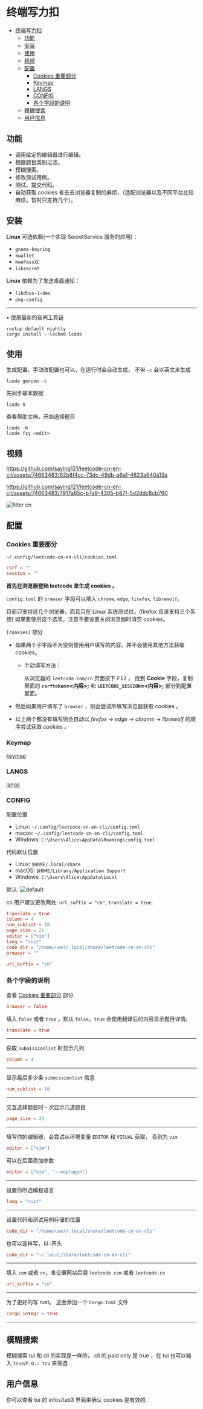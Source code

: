 # 终端写力扣

<!--toc:start-->
- [终端写力扣](#终端写力扣)
  - [功能](#功能)
  - [安装](#安装)
  - [使用](#使用)
  - [视频](#视频)
  - [配置](#配置)
    - [Cookies 重要部分](#cookies-重要部分)
    - [Keymap](#keymap)
    - [LANGS](#langs)
    - [CONFIG](#config)
    - [各个字段的说明](#各个字段的说明)
  - [模糊搜索](#模糊搜索)
  - [用户信息](#用户信息)
<!--toc:end-->

## 功能

- 调用给定的编辑器进行编辑。
- 根据题目类别过滤。
- 模糊搜索。
- 修改测试用例。
- 测试，提交代码。
- 自动获取 cookies 省去去浏览器复制的麻烦，（适配浏览器以及不同平台比较麻烦，暂时只支持几个）。

## 安装

**Linux** 可选依赖(一个实现 SecretService 服务的应用)：

- `gnome-keyring`
- `kwallet`
- `KeePassXC`
- `libsecret`

**Linux** 依赖为了发送桌面通知：

- `libdbus-1-dev`
- `pkg-config`

---

• 使用最新的夜间工具链

```shell
rustup default nightly
cargo install --locked lcode
```

## 使用

生成配置，手动改配置也可以，在运行时会自动生成，
不带 `-c` 会以英文来生成

```shell
lcode gencon -c
```

先同步基本数据

```shell
lcode S
```

查看帮助文档，开始选择题目

```shell
lcode -h
lcode fzy <edit>
```

## 视频

https://github.com/saying121/leetcode-cn-en-cli/assets/74663483/62b8f4cc-73dc-49db-a6a1-4823a640a13a

https://github.com/saying121/leetcode-cn-en-cli/assets/74663483/7917a65c-b7a9-4305-b87f-5d2ddc8cb760

![filter cn](./pictures/filter_cn.png)

## 配置

### Cookies 重要部分

`~/.config/leetcode-cn-en-cli/cookies.toml`

```toml
csrf = ""
session = ""
```

**首先在浏览器登陆 leetcode 来生成 cookies 。**

`config.toml` 的 `browser` 字段可以填入 `chrome`, `edge`, `firefox`, `librewolf`。

目前只支持这几个浏览器，而且只在 Linux 系统测试过。(firefox 应该支持三个系统)
如果要使用这个选项，注意不要设置关闭浏览器时清空 cookies。

`[cookies]` 部分

- 如果两个子字段不为空则使用用户填写的内容。并不会使用其他方法获取 cookies。

  - 手动填写方法：

    从浏览器的 `leetcode.com/cn` 页面按下 <kbd>F12</kbd> ，
    找到 **Cookie** 字段，复制里面的 **`csrftoken`=\<内容\>;** 和 **`LEETCODE_SESSION`=\<内容\>;** 部分到配置里面。

- 然后如果用户填写了 `browser` ，则会尝试所填写浏览器获取 cookies 。

- 以上两个都没有填写则会自动以 _firefox_ -> _edge_ -> _chrome_ -> _librewolf_ 的顺序尝试获取 cookies 。

### Keymap

[keymap](./KEYMAP.md)

### LANGS

[langs](./LANGS.md)

### CONFIG

配置位置

- Linux: `~/.config/leetcode-cn-en-cli/config.toml`
- macos: `~/.config/leetcode-cn-en-cli/config.toml`
- Windows: `C:\Users\Alice\AppData\Roaming\config.toml`

代码默认位置

- Linux: `$HOME/.local/share`
- macOS: `$HOME/Library/Application Support`
- Windows: `C:\Users\Alice\AppData\Local`

默认:
![default](./pictures/screen_shot_.png)

cn 用户建议更改两处: `url_suffix = "cn"`, `translate = true`.

```toml
translate = true
column = 4
num_sublist = 10
page_size = 25
editor = ["vim"]
lang = "rust"
code_dir = "/home/user/.local/share/leetcode-cn-en-cli"
browser = ""

url_suffix = "cn"
```

### 各个字段的说明

查看 [Cookies 重要部分](#cookies-重要部分) 部分.

```toml
browser = false
```

填入 `false` 或者 `true` ，默认 `false`，`true` 会使用翻译后的内容显示题目详情。

```toml
translate = true
```

---

获取 `submissionlist` 时显示几列

```toml
column = 4
```

---

显示最后多少条 `submissionlist` 信息

```toml
num_sublist = 10
```

---

交互选择题目时一次显示几道题目

```toml
page_size = 25
```

---

填写你的编辑器，会尝试从环境变量 `EDITOR` 和 `VISUAL` 获取，
否则为 `vim`

```toml
editor = ["vim"]
```

可以在后面添加参数

```toml
editor = ["vim", "--noplugin"]
```

---

设置你所选编程语言

```toml
lang = "rust"
```

---

设置代码和测试用例存储的位置

```toml
code_dir = "/home/user/.local/share/leetcode-cn-en-cli"
```

也可以这样写，以`~`开头

```toml
code_dir = "~/.local/share/leetcode-cn-en-cli"
```

---

填入 `com` 或者 `cn`，来设置网站后缀 `leetcode.com` 或者 `leetcode.cn`

```toml
url_suffix = "cn"
```

---

为了更好的写 rust。 这会添加一个 `Cargo.toml` 文件

```toml
cargo_integr = true
```

---

## 模糊搜索

模糊搜索 tui 和 cli 的实现是一样的， cli 的 paid only 是 true ，在 tui 也可以输入 `true`/`P.O.: tru` 来筛选

## 用户信息

你可以查看 tui 的 infos/tab3 界面来确认 cookies 是有效的.
